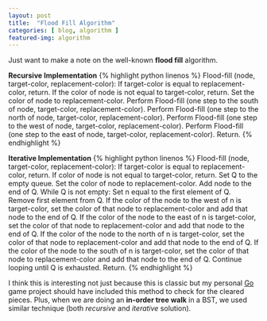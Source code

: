 ```yaml
---
layout: post
title:  "Flood Fill Algorithm"
categories: [ blog, algorithm ]
featured-img: algorithm
---
```


Just want to make a note on the well-known **flood fill** algorithm.

**Recursive Implementation**
{% highlight python linenos %}
Flood-fill (node, target-color, replacement-color):
  If target-color is equal to replacement-color, return.
  If the color of node is not equal to target-color, return.
  Set the color of node to replacement-color.
  Perform Flood-fill (one step to the south of node, target-color, replacement-color).
  Perform Flood-fill (one step to the north of node, target-color, replacement-color).
  Perform Flood-fill (one step to the west of node, target-color, replacement-color).
  Perform Flood-fill (one step to the east of node, target-color, replacement-color).
  Return.
{% endhighlight %}

**Iterative Implementation**
{% highlight python linenos %}
Flood-fill (node, target-color, replacement-color):
  If target-color is equal to replacement-color, return.
  If color of node is not equal to target-color, return.
  Set Q to the empty queue.
  Set the color of node to replacement-color.
  Add node to the end of Q.
  While Q is not empty:
    Set n equal to the first element of Q.
    Remove first element from Q.
    If the color of the node to the west of n is target-color,
    set the color of that node to replacement-color and add that node to the end of Q.
    If the color of the node to the east of n is target-color,
           set the color of that node to replacement-color and add that node to the end of Q.
    If the color of the node to the north of n is target-color,
           set the color of that node to replacement-color and add that node to the end of Q.
    If the color of the node to the south of n is target-color,
           set the color of that node to replacement-color and add that node to the end of Q.
  Continue looping until Q is exhausted.
  Return.
{% endhighlight %}

I think this is interesting not just because this is classic but my personal [Go](https://github.com/zonggen/gomoku) game project should have included this method to check for the cleared pieces. Plus, when we are doing an **in-order tree walk** in a BST, we used similar technique (both *recursive* and *iterative* solution).

